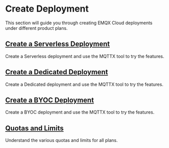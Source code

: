 # Create Deployment

This section will guide you through creating EMQX Cloud deployments under different product plans.

## [Create a Serverless Deployment](./serverless.md)

Create a Serverless deployment and use the MQTTX tool to try the features.

## [Create a Dedicated Deployment](./dedicated.md)

Create a Dedicated deployment and use the MQTTX tool to try the features.

## [Create a BYOC Deployment](./byoc.md)

Create a BYOC deployment and use the MQTTX tool to try the features.

## [Quotas and Limits](./restriction.md)
Understand the various quotas and limits for all plans.